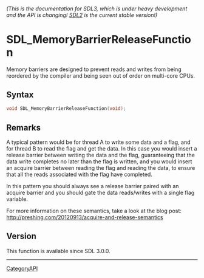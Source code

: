 ###### (This is the documentation for SDL3, which is under heavy development and the API is changing! [SDL2](https://wiki.libsdl.org/SDL2/) is the current stable version!)
# SDL_MemoryBarrierReleaseFunction

Memory barriers are designed to prevent reads and writes from being reordered by the compiler and being seen out of order on multi-core CPUs.

## Syntax

```c
void SDL_MemoryBarrierReleaseFunction(void);

```

## Remarks

A typical pattern would be for thread A to write some data and a flag, and
for thread B to read the flag and get the data. In this case you would
insert a release barrier between writing the data and the flag,
guaranteeing that the data write completes no later than the flag is
written, and you would insert an acquire barrier between reading the flag
and reading the data, to ensure that all the reads associated with the flag
have completed.

In this pattern you should always see a release barrier paired with an
acquire barrier and you should gate the data reads/writes with a single
flag variable.

For more information on these semantics, take a look at the blog post:
http://preshing.com/20120913/acquire-and-release-semantics

## Version

This function is available since SDL 3.0.0.

----
[CategoryAPI](CategoryAPI)

